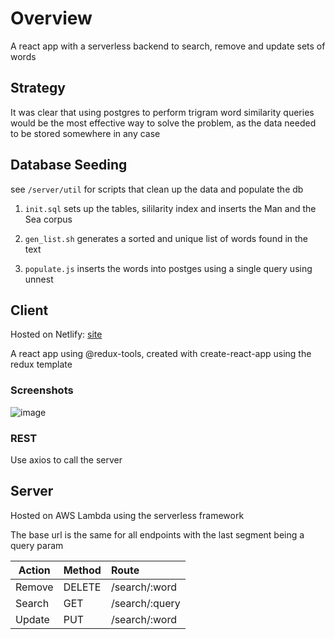 # Overview

A react app with a serverless backend to search, remove and update sets of words

## Strategy

It was clear that using postgres to perform trigram word similarity queries would be the most effective way to solve the problem, as the data needed to be stored somewhere in any case

## Database Seeding

see `/server/util` for scripts that clean up the data and populate the db

1) `init.sql` sets up the tables, sililarity index and inserts the Man and the Sea corpus

2) `gen_list.sh` generates a sorted and unique list of words found in the text

3) `populate.js` inserts the words into postges using a single query using unnest

## Client

Hosted on Netlify: [site](https://eloquent-fermat-678284.netlify.app/)

A react app using @redux-tools, created with create-react-app using the redux template

### Screenshots
![image](https://user-images.githubusercontent.com/40546869/130661280-6462055d-539f-49f2-8748-acedb818bee3.png)

### REST

Use axios to call the server

## Server

Hosted on AWS Lambda using the serverless framework

The base url is the same for all endpoints with the last segment being a query param

| Action   |     Method  | Route          |
|----------|:------------|:---------------|
| Remove   |  DELETE    | /search/:word   |
| Search   |  GET       | /search/:query  |
| Update   |  PUT       | /search/:word   |
